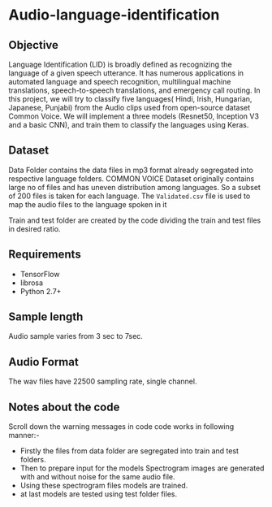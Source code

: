 # Audio-language-identification

## Objective
Language Identification (LID) is broadly defined as recognizing the language of a given speech utterance. It has numerous applications in automated language and speech recognition, multilingual machine translations, speech-to-speech translations, and emergency call routing. In this project, we will try to classify five languages( Hindi, Irish, Hungarian, Japanese, Punjabi) from the Audio clips used from open-source dataset Common Voice. We will implement a three models (Resnet50, Inception V3 and a basic CNN), and train them to classify the languages using Keras. 

## Dataset
Data Folder contains the data files in mp3 format already segregated into respective language folders. COMMON VOICE Dataset originally contains large no of files and has uneven distribution among languages. So a subset of 200 files is taken for each language. 
The `Validated.csv` file is used to map the audio files to the language spoken in it

Train and test folder are created by the code dividing the train and test files in desired ratio.

## Requirements
- TensorFlow
- librosa
- Python 2.7+


## Sample length
Audio sample varies from 3 sec to 7sec.
## Audio Format
The wav files have 22500 sampling rate, single channel.

## Notes about the code
Scroll down the warning messages in code
code works in following manner:-

- Firstly the files from data folder are segregated into train and test folders. 
- Then to prepare input for the models Spectrogram images are generated with and without noise for the same audio file.
- Using these spectrogram files models are trained.
- at last models are tested using test folder files.
